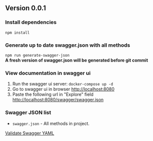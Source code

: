 ## Version 0.0.1

### Install dependencies
`npm install`  

### Generate up to date swagger.json with all methods 
`npm run generate-swagger-json`  
**A fresh version of swagger.json will be generated before git commit**  

### View documentation in swagger ui  
1. Run the swagger ui server: `docker-compose up -d`  
2. Go to swagger ui in browser [http://localhost:8080](http://localhost:8080)  
3. Paste the following url in "Explore" field [http://localhost:8080/swagger/swagger.json](http://localhost:8080/swagger/swagger.json)       
  
### Swagger JSON list
- `swagger.json` - All methods in project.    

[Validate Swagger YAML](http://bigstickcarpet.com/swagger-parser/www/index.html#)  
